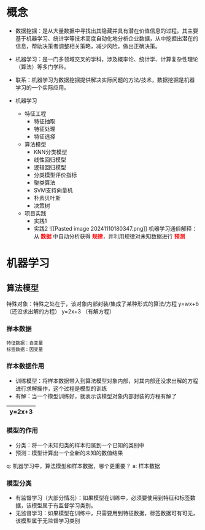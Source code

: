 # 概念

* 数据挖掘：是从大量数据中寻找出其隐藏并具有潜在价值信息的过程。其主要基于机器学习、统计学等技术高度自动化地分析企业数据，从中挖掘出潜在的信息，帮助决策者调整相关策略，减少风险，做出正确决策。
* 机器学习：是一门多领域交叉的学科，涉及概率论、统计学、计算复杂性理论（算法）等多门学科。
* 联系：机器学习为数据挖掘提供解决实际问题的方法/技术，数据挖掘是机器学习的一个实际应用。

* 机器学习
	* 特征工程
		* 特征抽取
		* 特征处理
		* 特征选择
	* 算法模型
		* KNN分类模型
		* 线性回归模型
		* 逻辑回归模型
		* 分类模型评价指标
		* 聚类算法
		* SVM支持向量机
		* 朴素贝叶斯
		* 决策树
	* 项目实践
		* 实践1
		* 实践2
![[Pasted image 20241110180347.png]]
机器学习通俗解释：
从 **<font color="red">数据</font>** 中自动分析获得 **<font color="red">规律</font>**，并利用规律对未知数据进行 **<font color="red">预测</font>**

# 机器学习

## 算法模型

特殊对象：特殊之处在于，该对象内部封装/集成了某种形式的算法/方程
y=wx+b  （还没求出解的方程）
y=2x+3   （有解方程）
### 样本数据

	特征数据：自变量
	标签数据：因变量
### 样本数据作用

* 训练模型：将样本数据带入到算法模型对象内部，对其内部还没求出解的方程进行求解操作，这个过程是模型的训练
* 有解：当一个模型训练好，就表示该模型对象内部封装的方程有解了

| y=2x+3 |
| ------ |

### 模型的作用

* 分类：将一个未知归类的样本归属到一个已知的类别中
* 预测：模型计算出一个全新的未知的数值结果

q: 机器学习中，算法模型和样本数据，哪个更重要？
a: 样本数据

### 模型分类

* 有监督学习（大部分情况）：如果模型在训练中，必须要使用到特征和标签数据，该模型属于有监督学习类别。
* 无监督学习：如果模型在训练中，只需要用到特征数据，标签数据可有可无，该模型属于无监督学习类别
